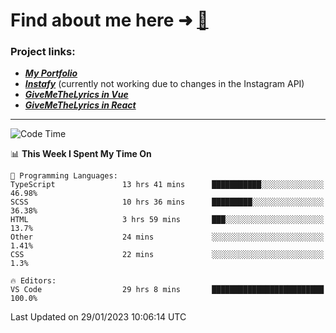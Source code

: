 # Find about me here ➜ [🧑](https://pauabella.dev)

### Project links:
- ***[My Portfolio](https://pauabella.dev)***
- ***[Instafy](https://instafy.me)*** (currently not working due to changes in the Instagram API)
- ***[GiveMeTheLyrics in Vue](https://lyrics.pauabella.dev)***
- ***[GiveMeTheLyrics in React](https://pauabella.dev/GiveMeTheLyrics)***

---
<!--START_SECTION:waka-->
![Code Time](http://img.shields.io/badge/Code%20Time-1%2C835%20hrs%2020%20mins-blue)

📊 **This Week I Spent My Time On** 

```text
💬 Programming Languages: 
TypeScript               13 hrs 41 mins      ███████████░░░░░░░░░░░░░░   46.98% 
SCSS                     10 hrs 36 mins      █████████░░░░░░░░░░░░░░░░   36.38% 
HTML                     3 hrs 59 mins       ███░░░░░░░░░░░░░░░░░░░░░░   13.7% 
Other                    24 mins             ░░░░░░░░░░░░░░░░░░░░░░░░░   1.41% 
CSS                      22 mins             ░░░░░░░░░░░░░░░░░░░░░░░░░   1.3%

🔥 Editors: 
VS Code                  29 hrs 8 mins       █████████████████████████   100.0%

```


 Last Updated on 29/01/2023 10:06:14 UTC
<!--END_SECTION:waka-->
